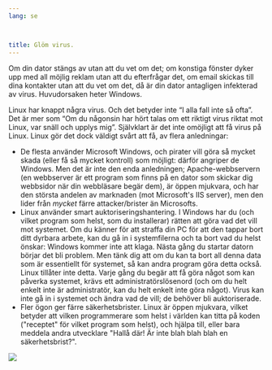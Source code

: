 ```yaml
---
lang: se



title: Glöm virus.
---
```


Om din dator stängs av utan att du vet om det; om konstiga fönster dyker upp med all möjlig reklam utan att du efterfrågar det, om email skickas till dina kontakter utan att du vet om det, då är din dator antagligen infekterad av virus. Huvudorsaken heter Windows.

Linux har knappt några virus. Och det betyder inte “I alla fall inte så ofta”. Det är mer som “Om du någonsin har hört talas om ett riktigt virus riktat mot Linux, var snäll och upplys mig”. Självklart är det inte omöjligt att få virus på Linux. Linux gör det dock väldigt svårt att få, av flera anledningar:

<ul>

<li>De flesta använder Microsoft Windows, och pirater vill göra så mycket skada (eller få så mycket kontroll) som möjligt: därför angriper de Windows. Men det är inte den enda anledningen; Apache-webbservern (en webbserver är ett program som finns på en dator som skickar dig webbsidor när din webbläsare begär dem), är öppen mjukvara, och har den största andelen av marknaden (mot Microsoft's IIS server), men den lider från <i>mycket</i> färre attacker/brister än Microsofts.</li>

<li>Linux använder smart auktoriseringshantering. I Windows har du (och vilket program som helst, som du installerar) rätten att göra vad det vill mot systemet. Om du känner för att straffa din PC för att den tappar bort ditt dyrbara arbete, kan du gå in i systemfilerna och ta bort vad du helst önskar: Windows kommer inte att klaga. Nästa gång du startar datorn börjar det bli problem. Men tänk dig att om du kan ta bort all denna data som är essentiellt för systemet, så kan andra program göra detta också. Linux tillåter inte detta. Varje gång du begär att få göra något som kan påverka systemet, krävs ett administratörslösenord (och om du helt enkelt inte är administratör, kan du helt enkelt inte göra något). Virus kan inte gå in i systemet och ändra vad de vill; de behöver bli auktoriserade.</li>

<li>Fler ögon ger färre säkerhetsbrister. Linux är öppen mjukvara, vilket betyder att vilken programmerare som helst i världen kan titta på koden ("receptet" för vilket program som helst), och hjälpa till, eller bara meddela andra utvecklare "Hallå där! Är inte blah blah blah en säkerhetsbrist?".</li>

</ul>

<img src="Images/viruses_thumb.png" />




